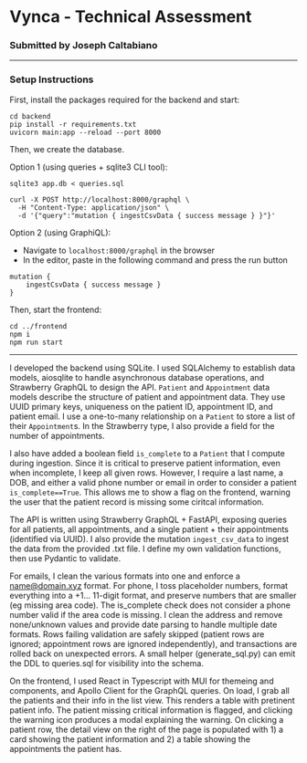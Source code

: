 # Vynca - Technical Assessment
### Submitted by Joseph Caltabiano
---
### Setup Instructions

First, install the packages required for the backend and start:
```
cd backend
pip install -r requirements.txt
uvicorn main:app --reload --port 8000
```
Then, we create the database.

Option 1 (using queries + sqlite3 CLI tool):
```
sqlite3 app.db < queries.sql

curl -X POST http://localhost:8000/graphql \
  -H "Content-Type: application/json" \
  -d '{"query":"mutation { ingestCsvData { success message } }"}'
```

Option 2 (using GraphiQL):
- Navigate to `localhost:8000/graphql` in the browser
- In the editor, paste in the following command and press the run button
```
mutation {
    ingestCsvData { success message }
}
```

Then, start the frontend:
```
cd ../frontend
npm i
npm run start
```

---

I developed the backend using SQLite. I used SQLAlchemy to establish data models, aiosqlite to handle asynchronous database operations, and Strawberry GraphQL to design the API. `Patient` and `Appointment` data models describe the structure of patient and appointment data. They use UUID primary keys, uniqueness on the patient ID, appointment ID, and patient email. I use a one-to-many relationship on a `Patient` to store a list of their `Appointment`s. In the Strawberry type, I also provide a field for the number of appointments.

I also have added a boolean field `is_complete` to a `Patient` that I compute during ingestion. Since it is critical to preserve patient information, even when incomplete, I keep all given rows. However, I require a last name, a DOB, and either a valid phone number or email in order to consider a patient `is_complete==True`. This allows me to show a flag on the frontend, warning the user that the patient record is missing some ciritcal information. 

The API is written using Strawberry GraphQL + FastAPI, exposing queries for all patients, all appointments, and a single patient + their appointments (identified via UUID). I also provide the mutation `ingest_csv_data` to ingest the data from the provided .txt file. I define my own validation functions, then use Pydantic to validate. 

For emails, I clean the various formats into one and enforce a name@domain.xyz format. For phone, I toss placeholder numbers, format everything into a +1... 11-digit format, and preserve numbers that are smaller (eg missing area code). The is_complete check does not consider a phone number valid if the area code is missing. I clean the address and remove none/unknown values and provide date parsing to handle multiple date formats. Rows failing validation are safely skipped (patient rows are ignored; appointment rows are ignored independently), and transactions are rolled back on unexpected errors. A small helper (generate_sql.py) can emit the DDL to queries.sql for visibility into the schema.

On the frontend, I used React in Typescript with MUI for themeing and components, and Apollo Client for the GraphQL queries. On load, I grab all the patients and their info in the list view. This renders a table with pretinent patient info. The patient missing critical information is flagged, and clicking the warning icon produces a modal explaining the warning. On clicking a patient row, the detail view on the right of the page is populated with 1) a card showing the patient information and 2) a table showing the appointments the patient has.